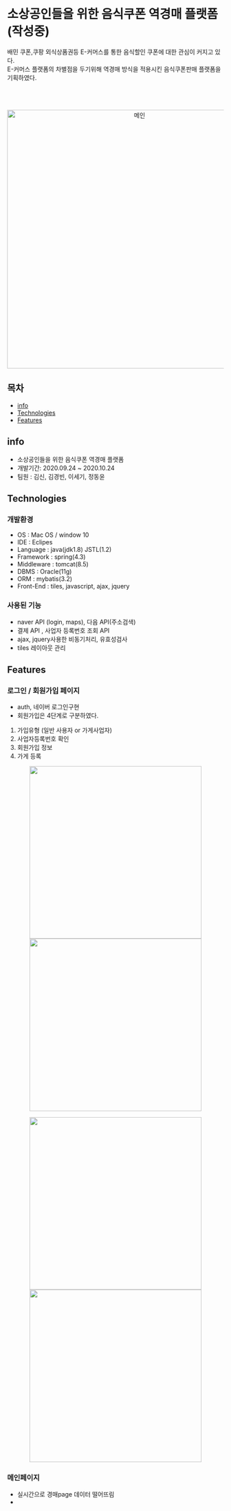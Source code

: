 # 소상공인들을 위한 음식쿠폰 역경매 플랫폼  (작성중) 
배민 쿠폰,쿠팡 외식상품권등 E-커머스를 통한 음식할인 쿠폰에 대한 관심이 커지고 있다.   
E-커머스 플랫폼의 차별점을 두기위해 역경매 방식을 적용시킨 음식쿠폰판매 플랫폼을 기획하였다.  
<br><br><br>

<p align="center">
<img width="600" alt="메인" src="https://user-images.githubusercontent.com/33523029/99495642-45658580-29b6-11eb-8324-885de26ecfd9.png">
 </p>
 

## 목차 
- [info](#info)
- [Technologies](#Technologies)
- [Features](#Features)


## info
- 소상공인들을 위한 음식쿠폰 역경매 플랫폼 
- 개발기간: 2020.09.24 ~ 2020.10.24
- 팀원 : 김신, 김경빈, 이세기, 정동윤 

## Technologies

### 개발환경  
- OS : Mac OS / window 10 
- IDE : Eclipes
- Language : java(jdk1.8) JSTL(1.2) 
- Framework : spring(4.3)
- Middleware : tomcat(8.5) 
- DBMS : Oracle(11g)
- ORM : mybatis(3.2)
- Front-End : tiles, javascript, ajax, jquery

### 사용된 기능 
- naver API (login, maps), 다음 API(주소검색)
- 결제 API , 사업자 등록번호 조회 API
- ajax, jquery사용한 비동기처리, 유효성검사 
- tiles 레이아웃 관리 



## Features

### 로그인 / 회원가입 페이지 
 - auth, 네이버 로그인구현 
 - 회원가입은 4단계로 구분하였다.    
 1. 가입유형 (일반 사용자 or 가게사업자)   
 2. 사업자등록번호 확인    
 3. 회원가입 정보    
 4. 가게 등록     

<p align="center">
<img src="https://user-images.githubusercontent.com/33523029/99492247-8e1a4000-29b0-11eb-84a5-e395eeab72a3.png" width="400" height="400" padding="10px">
<img src="https://user-images.githubusercontent.com/33523029/99492814-945cec00-29b1-11eb-9e6c-a4c23f4f446a.png" width="400" height="400" padding="10px">
</p>
<p align="center">
<img src="https://user-images.githubusercontent.com/33523029/99492967-c5d5b780-29b1-11eb-8036-556cf6d6f6b8.png" width="400" height="400"  padding="10px">
<img src="https://user-images.githubusercontent.com/33523029/99493002-d25a1000-29b1-11eb-885c-3294b3d68f19.png" width="400" height="400"  padding="10px">
<p/>


### 메인페이지 
 - 실시간으로 경매page 데이터 떨어뜨림 
 - 
